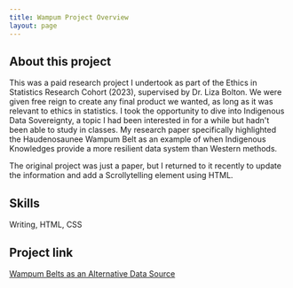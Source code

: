 ```yaml
---
title: Wampum Project Overview
layout: page
---
```


## About this project 
This was a paid research project I undertook as part of the Ethics in Statistics Research Cohort (2023), supervised by Dr. Liza Bolton. We were given free reign to create any final product we wanted, as long as it was relevant to ethics in statistics. I took the opportunity to dive into Indigenous Data Sovereignty, a topic I had been interested in for a while but hadn't been able to study in classes. My research paper specifically highlighted the Haudenosaunee Wampum Belt as an example of when Indigenous Knowledges provide a more resilient data system than Western methods. 

The original project was just a paper, but I returned to it recently to update the information and add a Scrollytelling element using HTML. 

## Skills
Writing, HTML, CSS

## Project link
[Wampum Belts as an Alternative Data Source](https://alauzon13.github.io/wampum/sticky-side/index.html)

